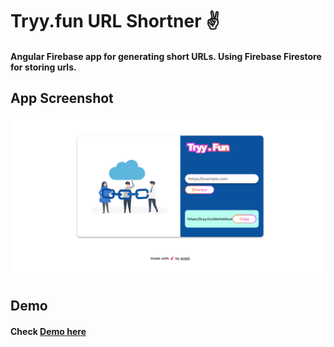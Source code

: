 # Tryy.fun URL Shortner ✌
#### Angular Firebase app for generating short URLs. Using Firebase Firestore for storing urls.

## App Screenshot
![Live App Screenshot](src/assets/screenshot.png)

## Demo
#### Check [Demo here](https://tryy.fun)

